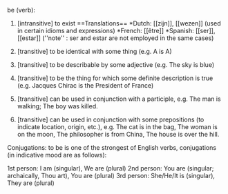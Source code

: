 be (verb):

1. [intransitive] to exist
==Translations==
*Dutch: [[zijn]], [[wezen]] (used in certain idioms and expressions)
*French: [[être]]
*Spanish: [[ser]], [[estar]] (''note'' : ser and estar are not employed in the same cases)

2. [transitive] to be identical with some thing (e.g. A is A) 

3. [transitive] to be describable by some adjective (e.g. The sky is blue)

4. [transitive] to be the thing for which some definite description is true (e.g. Jacques Chirac is the President of France)

5. [transitive] can be used in conjunction with a participle, e.g. The man is walking; The boy was killed.

6. [transitive] can be used in conjunction with some prepositions (to indicate location, origin, etc.), e.g. The cat is in the bag, The woman is on the moon, The philosopher is from China, The house is over the hill.

Conjugations: to be is one of the strongest of English verbs, conjugations (in indicative mood are as follows):

1st person: I am (singular), We are (plural)
2nd person: You are (singular; archaically, Thou art), You are (plural)
3rd person: She/He/It is (singular), They are (plural)